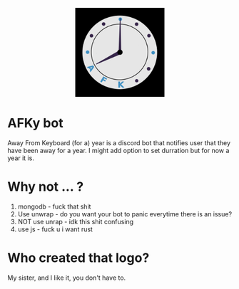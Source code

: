 <p align="center">
  <a href="https://github.com/qawery-just-sad/AFKy-bot">
    <img src="afky-bot-logo.png" alt="Logo" width="200" height="200">
  </a>
</p>

# AFKy bot
 Away From Keyboard (for a) year is a discord bot that notifies user that they have been away for a year.
 I might add option to set durration but for now a year it is.

 # Why not ... ?
 1. mongodb - fuck that shit
 2. Use unwrap - do you want your bot to panic everytime there is an issue?
 3. NOT use unrap - idk this shit confusing
 4. use js - fuck u i want rust

 # Who created that logo?
 My sister, and I like it, you don't have to.